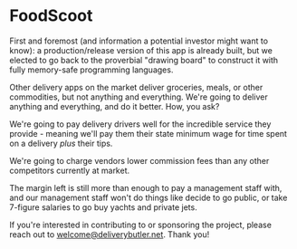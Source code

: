 # FoodScoot



First and foremost (and information a potential investor might want to know): a production/release version of this app is already built, but we elected to go back to the proverbial "drawing board" to construct it with fully memory-safe programming languages. 

Other delivery apps on the market deliver groceries, meals, or other commodities, but not anything and everything. We're going to deliver anything and everything, and do it better. How, you ask? 

We're going to pay delivery drivers well for the incredible service they provide - meaning we'll pay them their state minimum wage for time spent on a delivery *plus* their tips. 

We're going to charge vendors lower commission fees than any other competitors currently at market. 

The margin left is still more than enough to pay a management staff with, and our management staff won't do things like decide to go public, or take 7-figure salaries to go buy yachts and private jets. 

If you're interested in contributing to or sponsoring the project, please reach out to welcome@deliverybutler.net. Thank you! 
